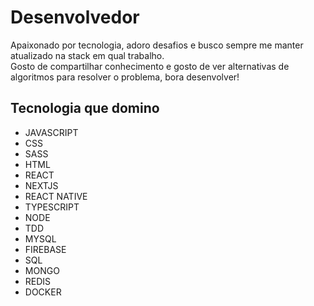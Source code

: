 <h1>Desenvolvedor</h1>

<p>
  Apaixonado por tecnologia, adoro desafios e busco sempre me manter atualizado na stack em qual trabalho.
  <br />
  Gosto de compartilhar conhecimento e gosto de ver alternativas de algoritmos para resolver o problema, bora desenvolver!
</p>



<h2>Tecnologia que domino</h2>

<ul>
  <li>JAVASCRIPT</li>
  <li>CSS</li>
  <li>SASS</li>
  <li>HTML</li>
  <li>REACT</li>
  <li>NEXTJS</li>
  <li>REACT NATIVE</li>
  <li>TYPESCRIPT</li>
  <li>NODE</li>
  <li>TDD</li>
  <li>MYSQL</li>
  <li>FIREBASE</li>
  <li>SQL</li>
  <li>MONGO</li>
  <li>REDIS</li>
  <li>DOCKER</li>
</ul>





